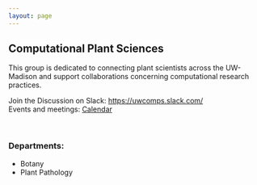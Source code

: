 ```yaml
---
layout: page
---
```


## Computational Plant Sciences
This group is dedicated to connecting plant scientists across the UW-Madison and support collaborations concerning computational research practices. 

Join the Discussion on Slack: <https://uwcomps.slack.com/>  
Events and meetings: [Calendar](https://uw-madison-comps.github.io/calendar)

<br>

### __Departments:__
- Botany
- Plant Pathology

